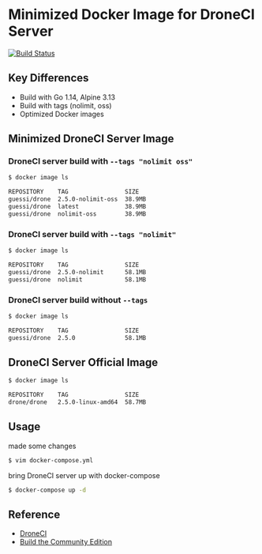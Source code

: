 # Minimized Docker Image for DroneCI Server

[![Build Status](https://cloud.drone.io/api/badges/guessi/drone-server-images/status.svg)](https://cloud.drone.io/guessi/drone-server-images)

## Key Differences

- Build with Go 1.14, Alpine 3.13
- Build with tags (nolimit, oss)
- Optimized Docker images

## Minimized DroneCI Server Image

### DroneCI server build with `--tags "nolimit oss"`

```bash
$ docker image ls

REPOSITORY    TAG                SIZE
guessi/drone  2.5.0-nolimit-oss  38.9MB
guessi/drone  latest             38.9MB
guessi/drone  nolimit-oss        38.9MB
```

### DroneCI server build with `--tags "nolimit"`

```bash
$ docker image ls

REPOSITORY    TAG                SIZE
guessi/drone  2.5.0-nolimit      58.1MB
guessi/drone  nolimit            58.1MB
```

### DroneCI server build without `--tags`

```bash
$ docker image ls

REPOSITORY    TAG                SIZE
guessi/drone  2.5.0              58.1MB
```

## DroneCI Server Official Image

```bash
$ docker image ls

REPOSITORY    TAG                SIZE
drone/drone   2.5.0-linux-amd64  58.7MB
```

## Usage

made some changes

```bash
$ vim docker-compose.yml
```

bring DroneCI server up with docker-compose

```bash
$ docker-compose up -d
```

## Reference

- [DroneCI](https://github.com/harness/drone)
- [Build the Community Edition](https://github.com/harness/drone/blob/master/BUILDING_OSS)
